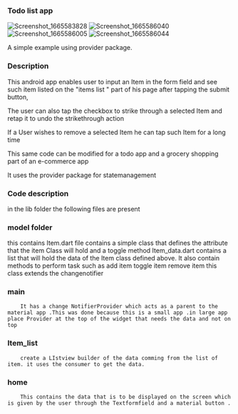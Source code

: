 ### Todo list app

![Screenshot_1665583828](https://user-images.githubusercontent.com/84554840/195376364-1ccdc437-1954-4cd3-8f37-163edda14ee0.png)
![Screenshot_1665586040](https://user-images.githubusercontent.com/84554840/195376893-323f85b7-bebb-4031-b649-fbf7d37f079f.png)
![Screenshot_1665586005](https://user-images.githubusercontent.com/84554840/195376784-ecd2d70c-03cf-4c9a-858b-4c27063f8f44.png)
![Screenshot_1665586044](https://user-images.githubusercontent.com/84554840/195377255-f0b6afd7-3473-4e4d-a8f8-3ca624af29a5.png)

A  simple example using provider package.

### Description

This android app enables user to input an Item in the form field and see such item listed on the "items list " part of his page after tapping the submit button, 

The user can also tap the checkbox  to strike through a selected Item and retap it to undo the strikethrough action

If a User wishes to remove a selected Item he can tap such Item for a long time

This same code can be modified for a todo app and a grocery shopping part of an e-commerce app

It uses the provider package for statemanagement 

### Code description
in the lib folder the following files are present
 ### model folder
   this contains 
     Item.dart file 
            contains a simple class that defines the attribute that the item Class will hold and a toggle method
     Item_data.dart
            contains a list that will hold the data of the Item class defined above. 
            It also contain methods to perform task such as 
                    add item
                    toggle item
                    remove item
            this class extends the changenotifier

  ### main
        It has a change NotifierProvider which acts as a parent to the material app .This was done because this is a small app .in large app place Provider at the top of the widget that needs the data and not on top

 ### Item_list
        create a LIstview builder of the data comming from the list of item. it uses the consumer to get the data.
 ### home
        This contains the data that is to be displayed on the screen which is given by the user through the Textformfield and a material button .

